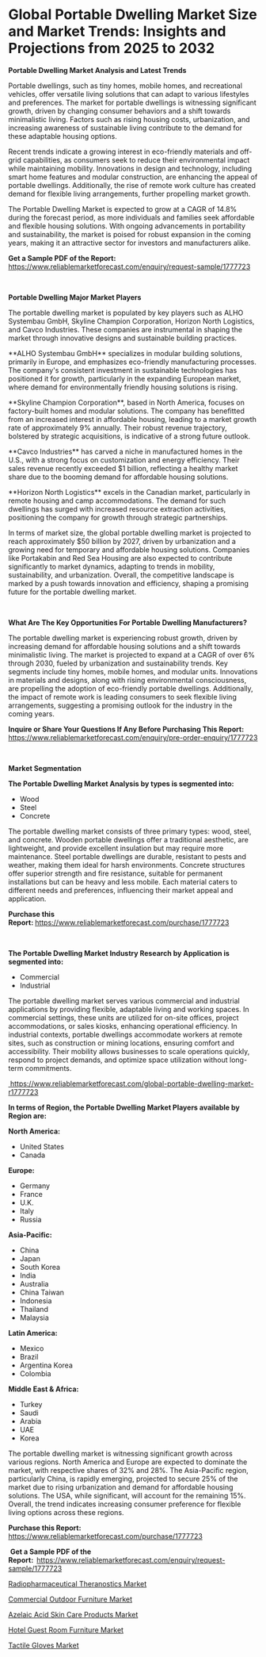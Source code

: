 <p><h1>Global Portable Dwelling Market Size and Market Trends: Insights and Projections from 2025 to 2032</h1></p><p><strong>Portable Dwelling Market Analysis and Latest Trends</strong></p>
<p><p>Portable dwellings, such as tiny homes, mobile homes, and recreational vehicles, offer versatile living solutions that can adapt to various lifestyles and preferences. The market for portable dwellings is witnessing significant growth, driven by changing consumer behaviors and a shift towards minimalistic living. Factors such as rising housing costs, urbanization, and increasing awareness of sustainable living contribute to the demand for these adaptable housing options.</p><p>Recent trends indicate a growing interest in eco-friendly materials and off-grid capabilities, as consumers seek to reduce their environmental impact while maintaining mobility. Innovations in design and technology, including smart home features and modular construction, are enhancing the appeal of portable dwellings. Additionally, the rise of remote work culture has created demand for flexible living arrangements, further propelling market growth. </p><p>The Portable Dwelling Market is expected to grow at a CAGR of 14.8% during the forecast period, as more individuals and families seek affordable and flexible housing solutions. With ongoing advancements in portability and sustainability, the market is poised for robust expansion in the coming years, making it an attractive sector for investors and manufacturers alike.</p></p>
<p><strong>Get a Sample PDF of the Report:&nbsp;</strong> <a href="https://www.reliablemarketforecast.com/enquiry/request-sample/1777723?utm_campaign=1899&utm_medium=2&utm_source=Github&utm_content=ia&utm_term=04042025&utm_id=portable-dwelling">https://www.reliablemarketforecast.com/enquiry/request-sample/1777723</a></p>
<p>&nbsp;</p>
<p><strong>Portable Dwelling Major Market Players</strong></p>
<p><p>The portable dwelling market is populated by key players such as ALHO Systembau GmbH, Skyline Champion Corporation, Horizon North Logistics, and Cavco Industries. These companies are instrumental in shaping the market through innovative designs and sustainable building practices.</p><p>**ALHO Systembau GmbH** specializes in modular building solutions, primarily in Europe, and emphasizes eco-friendly manufacturing processes. The company's consistent investment in sustainable technologies has positioned it for growth, particularly in the expanding European market, where demand for environmentally friendly housing solutions is rising.</p><p>**Skyline Champion Corporation**, based in North America, focuses on factory-built homes and modular solutions. The company has benefitted from an increased interest in affordable housing, leading to a market growth rate of approximately 9% annually. Their robust revenue trajectory, bolstered by strategic acquisitions, is indicative of a strong future outlook.</p><p>**Cavco Industries** has carved a niche in manufactured homes in the U.S., with a strong focus on customization and energy efficiency. Their sales revenue recently exceeded $1 billion, reflecting a healthy market share due to the booming demand for affordable housing solutions.</p><p>**Horizon North Logistics** excels in the Canadian market, particularly in remote housing and camp accommodations. The demand for such dwellings has surged with increased resource extraction activities, positioning the company for growth through strategic partnerships.</p><p>In terms of market size, the global portable dwelling market is projected to reach approximately $50 billion by 2027, driven by urbanization and a growing need for temporary and affordable housing solutions. Companies like Portakabin and Red Sea Housing are also expected to contribute significantly to market dynamics, adapting to trends in mobility, sustainability, and urbanization. Overall, the competitive landscape is marked by a push towards innovation and efficiency, shaping a promising future for the portable dwelling market.</p></p>
<p>&nbsp;</p>
<p><strong>What Are The Key Opportunities For Portable Dwelling Manufacturers?</strong></p>
<p><p>The portable dwelling market is experiencing robust growth, driven by increasing demand for affordable housing solutions and a shift towards minimalistic living. The market is projected to expand at a CAGR of over 6% through 2030, fueled by urbanization and sustainability trends. Key segments include tiny homes, mobile homes, and modular units. Innovations in materials and designs, along with rising environmental consciousness, are propelling the adoption of eco-friendly portable dwellings. Additionally, the impact of remote work is leading consumers to seek flexible living arrangements, suggesting a promising outlook for the industry in the coming years.</p></p>
<p><strong>Inquire or Share Your Questions If Any Before Purchasing This Report:</strong> <a href="https://www.reliablemarketforecast.com/enquiry/pre-order-enquiry/1777723?utm_campaign=1899&utm_medium=2&utm_source=Github&utm_content=ia&utm_term=04042025&utm_id=portable-dwelling">https://www.reliablemarketforecast.com/enquiry/pre-order-enquiry/1777723</a></p>
<p>&nbsp;</p>
<p><strong>Market Segmentation</strong></p>
<p><strong>The Portable Dwelling Market Analysis by types is segmented into:</strong></p>
<p><ul><li>Wood</li><li>Steel</li><li>Concrete</li></ul></p>
<p><p>The portable dwelling market consists of three primary types: wood, steel, and concrete. Wooden portable dwellings offer a traditional aesthetic, are lightweight, and provide excellent insulation but may require more maintenance. Steel portable dwellings are durable, resistant to pests and weather, making them ideal for harsh environments. Concrete structures offer superior strength and fire resistance, suitable for permanent installations but can be heavy and less mobile. Each material caters to different needs and preferences, influencing their market appeal and application.</p></p>
<p><strong>Purchase this Report:&nbsp;</strong><a href="https://www.reliablemarketforecast.com/purchase/1777723?utm_campaign=1899&utm_medium=2&utm_source=Github&utm_content=ia&utm_term=04042025&utm_id=portable-dwelling">https://www.reliablemarketforecast.com/purchase/1777723</a></p>
<p>&nbsp;</p>
<p><strong>The Portable Dwelling Market Industry Research by Application is segmented into:</strong></p>
<p><ul><li>Commercial</li><li>Industrial</li></ul></p>
<p><p>The portable dwelling market serves various commercial and industrial applications by providing flexible, adaptable living and working spaces. In commercial settings, these units are utilized for on-site offices, project accommodations, or sales kiosks, enhancing operational efficiency. In industrial contexts, portable dwellings accommodate workers at remote sites, such as construction or mining locations, ensuring comfort and accessibility. Their mobility allows businesses to scale operations quickly, respond to project demands, and optimize space utilization without long-term commitments.</p></p>
<p><a href="https://www.reliablemarketforecast.com/global-portable-dwelling-market-r1777723?utm_campaign=1899&utm_medium=2&utm_source=Github&utm_content=ia&utm_term=04042025&utm_id=portable-dwelling">&nbsp;https://www.reliablemarketforecast.com/global-portable-dwelling-market-r1777723</a></p>
<p><strong>In terms of Region, the Portable Dwelling Market Players available by Region are:</strong></p>
<p>
    <p> <strong> North America: </strong>
        <ul>
            <li>United States</li>
            <li>Canada</li>
        </ul>
        </p> 
    <p> <strong> Europe: </strong>
        <ul>
            <li>Germany</li>
            <li>France</li>
            <li>U.K.</li>
            <li>Italy</li>
            <li>Russia</li>
        </ul>
        </p> 
    <p> <strong> Asia-Pacific: </strong>
        <ul>
            <li>China</li>
            <li>Japan</li>
            <li>South Korea</li>
            <li>India</li>
            <li>Australia</li>
            <li>China Taiwan</li>
            <li>Indonesia</li>
            <li>Thailand</li>
            <li>Malaysia</li>
        </ul>
        </p> 
    <p> <strong> Latin America: </strong>
        <ul>
            <li>Mexico</li>
            <li>Brazil</li>
            <li>Argentina Korea</li>
            <li>Colombia</li>
        </ul>
        </p> 
    <p> <strong> Middle East & Africa: </strong>
        <ul>
            <li>Turkey</li>
            <li>Saudi</li>
            <li>Arabia</li>
            <li>UAE</li>
            <li>Korea</li>
        </ul>
    </p>
    </p>
<p><p>The portable dwelling market is witnessing significant growth across various regions. North America and Europe are expected to dominate the market, with respective shares of 32% and 28%. The Asia-Pacific region, particularly China, is rapidly emerging, projected to secure 25% of the market due to rising urbanization and demand for affordable housing solutions. The USA, while significant, will account for the remaining 15%. Overall, the trend indicates increasing consumer preference for flexible living options across these regions.</p></p>
<p><strong>Purchase this Report: </strong><a href="https://www.reliablemarketforecast.com/purchase/1777723?utm_campaign=1899&utm_medium=2&utm_source=Github&utm_content=ia&utm_term=04042025&utm_id=portable-dwelling">https://www.reliablemarketforecast.com/purchase/1777723</a></p>
<p>&nbsp;<strong>Get a Sample PDF of the Report:&nbsp;&nbsp;</strong><a href="https://www.reliablemarketforecast.com/enquiry/request-sample/1777723?utm_campaign=1899&utm_medium=2&utm_source=Github&utm_content=ia&utm_term=04042025&utm_id=portable-dwelling">https://www.reliablemarketforecast.com/enquiry/request-sample/1777723</a></p>
<p><strong></strong></p>
<p><p><a href="https://github.com/alawnhvicay/Market-Research-Report-List-1/blob/main/radiopharmaceutical-theranostics-market.md?utm_campaign=1899&utm_medium=2&utm_source=Github&utm_content=ia&utm_term=04042025&utm_id=portable-dwelling">Radiopharmaceutical Theranostics Market</a></p><p><a href="https://github.com/rogetspate12/Market-Research-Report-List-1/blob/main/commercial-outdoor-furniture-market.md?utm_campaign=1899&utm_medium=2&utm_source=Github&utm_content=ia&utm_term=04042025&utm_id=portable-dwelling">Commercial Outdoor Furniture Market</a></p><p><a href="https://github.com/sahoolipko6f/Market-Research-Report-List-1/blob/main/azelaic-acid-skin-care-products-market.md?utm_campaign=1899&utm_medium=2&utm_source=Github&utm_content=ia&utm_term=04042025&utm_id=portable-dwelling">Azelaic Acid Skin Care Products Market</a></p><p><a href="https://github.com/ranewknaller/Market-Research-Report-List-1/blob/main/hotel-guest-room-furniture-market.md?utm_campaign=1899&utm_medium=2&utm_source=Github&utm_content=ia&utm_term=04042025&utm_id=portable-dwelling">Hotel Guest Room Furniture Market</a></p><p><a href="https://github.com/iontahoehlct/Market-Research-Report-List-1/blob/main/tactile-gloves-market.md?utm_campaign=1899&utm_medium=2&utm_source=Github&utm_content=ia&utm_term=04042025&utm_id=portable-dwelling">Tactile Gloves Market</a></p></p>